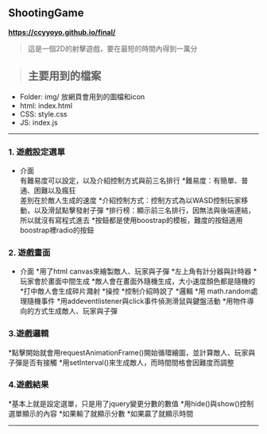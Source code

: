 ## ShootingGame
**https://ccyyoyo.github.io/final/**
>這是一個2D的射擊遊戲，要在最短的時間內得到一萬分


>## 主要用到的檔案
* Folder: img/ 放網頁會用到的圖檔和icon<br>
* html: index.html<br>
* CSS: style.css<br>
* JS: index.js<br>
***

### 1. 遊戲設定選單<br>
* 介面<br>有難易度可以設定，以及介紹控制方式與前三名排行
    *難易度：有簡單、普通、困難以及瘋狂<br>差別在於敵人生成的速度
    *介紹控制方式：控制方式為以WASD控制玩家移動，以及滑鼠點擊發射子彈
    *排行榜：顯示前三名排行，因無法與後端連結，所以就沒有寫程式進去
    *按鈕都是使用boostrap的模板，難度的按鈕適用boostrap裡radio的按鈕

### 2. 遊戲畫面<br>
* 介面
    *用了html canvas來繪製敵人、玩家與子彈
    *左上角有計分器與計時器
    *玩家會於畫面中間生成
    *敵人會在畫面外隨機生成，大小速度顏色都是隨機的
    *打中敵人會生成碎片濺射
*操控
    *控制介紹時說了
*邏輯
    *用 math.random處理隨機事件
    *用addeventlistener與click事件偵測滑鼠與鍵盤活動
    *用物件導向的方式生成敵人、玩家與子彈


### 3.遊戲邏輯<br>
*點擊開始就會用requestAnimationFrame()開始循環繪圖，並計算敵人、玩家與子彈是否有接觸
*用setInterval()來生成敵人，而時間間格會因難度而調整

### 4.遊戲結果<br>
*基本上就是設定選單，只是用了jquery變更分數的數值
*用hide()與show()控制選單顯示的內容
*如果輸了就顯示分數
*如果贏了就顯示時間
***
